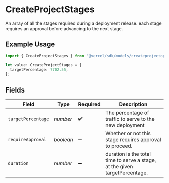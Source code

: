 # CreateProjectStages

An array of all the stages required during a deployment release. each stage requires an approval before advancing to the next stage.

## Example Usage

```typescript
import { CreateProjectStages } from "@vercel/sdk/models/createprojectop.js";

let value: CreateProjectStages = {
  targetPercentage: 7702.55,
};
```

## Fields

| Field                                                                       | Type                                                                        | Required                                                                    | Description                                                                 |
| --------------------------------------------------------------------------- | --------------------------------------------------------------------------- | --------------------------------------------------------------------------- | --------------------------------------------------------------------------- |
| `targetPercentage`                                                          | *number*                                                                    | :heavy_check_mark:                                                          | The percentage of traffic to serve to the new deployment                    |
| `requireApproval`                                                           | *boolean*                                                                   | :heavy_minus_sign:                                                          | Whether or not this stage requires approval to proceed.                     |
| `duration`                                                                  | *number*                                                                    | :heavy_minus_sign:                                                          | duration is the total time to serve a stage, at the given targetPercentage. |